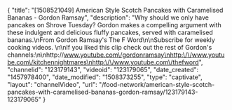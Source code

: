 {
    "title": "[1508521049] American Style Scotch Pancakes with Caramelised Bananas - Gordon Ramsay",
    "description": "Why should we only have pancakes on Shrove Tuesday? Gordon makes a compelling argument with these indulgent and delicious fluffy pancakes, served with caramelised bananas.\nFrom Gordon Ramsay's The F Word\n\nSubscribe for weekly cooking videos. \n\nIf you liked this clip check out the rest of Gordon's channels:\n\nhttp:\/\/www.youtube.com\/gordonramsay\nhttp:\/\/www.youtube.com\/kitchennightmares\nhttp:\/\/www.youtube.com\/thefword",
    "channelid": "123179143",
    "videoid": "123179065",
    "date_created": "1457978400",
    "date_modified": "1508373255",
    "type": "captivate",
    "layout": "channelVideo",
    "url": "\/food-network\/american-style-scotch-pancakes-with-caramelised-bananas-gordon-ramsay\/123179143-123179065"
}